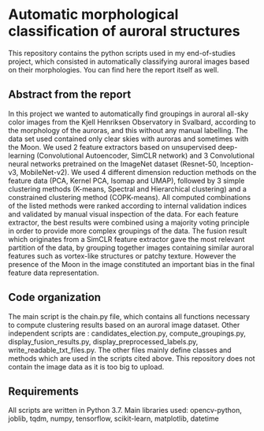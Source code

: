# Automatic morphological classification of auroral structures

This repository contains the python scripts used in my end-of-studies project, which consisted in automatically classifying auroral images based on their morphologies. You can find here the report itself as well. 

## Abstract from the report

In this project we wanted to automatically find groupings in auroral all-sky color images from the Kjell Henriksen Observatory in Svalbard, according to the morphology of the auroras, and this without any manual labelling.  The data set used contained only clear skies with auroras and sometimes with the Moon. We used 2 feature extractors based on unsupervised deep-learning (Convolutional Autoencoder, SimCLR network) and 3 Convolutional neural networks pretrained on the ImageNet dataset (Resnet-50, Inception-v3, MobileNet-v2). We used 4 different dimension reduction methods on the feature data (PCA, Kernel PCA, Isomap and UMAP), followed by 3 simple clustering methods (K-means, Spectral and Hierarchical clustering) and a constrained clustering method (COPK-means).  All computed combinations of the listed methods were ranked according to internal validation indices and validated by manual visual inspection of the data. For each feature extractor, the best results were combined using a majority voting principle in order to provide more complex groupings of the data.  The fusion result which originates from a SimCLR feature extractor gave the most relevant partition of the data, by grouping together images containing similar auroral features such as vortex-like structures or patchy texture.  However the presence of the Moon in the image constituted an important bias in the final feature data representation.

## Code organization

The main script is the chain.py file, which contains all functions necessary to compute clustering results based on an auroral image dataset. 
Other independent scripts are : candidates_election.py, compute_groupings.py, display_fusion_results.py, display_preprocessed_labels.py, write_readable_txt_files.py. 
The other files mainly define classes and methods which are used in the scripts cited above.
This repository does not contain the image data as it is too big to upload.

## Requirements
All scripts are written in Python 3.7.
Main libraries used: opencv-python, joblib, tqdm, numpy, tensorflow, scikit-learn, matplotlib, datetime
